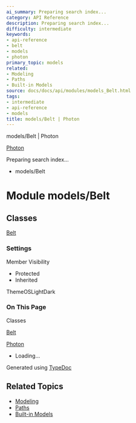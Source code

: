 ```yaml
---
ai_summary: Preparing search index...
category: API Reference
description: Preparing search index...
difficulty: intermediate
keywords:
- api-reference
- belt
- models
- photon
primary_topic: models
related:
- Modeling
- Paths
- Built-in Models
source: docs/docs/api/modules/models_Belt.html
tags:
- intermediate
- api-reference
- models
title: models/Belt | Photon
---
```

models/Belt | Photon

[Photon](../index.md)




Preparing search index...

* models/Belt

# Module models/Belt

## Classes

[Belt](../classes/models_Belt.Belt.md)

### Settings

Member Visibility

* Protected
* Inherited

ThemeOSLightDark

### On This Page

Classes

[Belt](#belt)

[Photon](../index.md)

* Loading...

Generated using [TypeDoc](https://typedoc.org/)

## Related Topics

- [Modeling](../index.md)
- [Paths](../index.md)
- [Built-in Models](../index.md)
